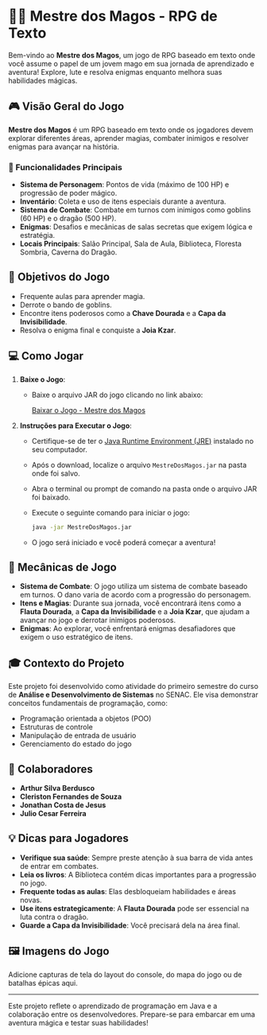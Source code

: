 # 🧙‍♂️ Mestre dos Magos - RPG de Texto

Bem-vindo ao **Mestre dos Magos**, um jogo de RPG baseado em texto onde você assume o papel de um jovem mago em sua jornada de aprendizado e aventura! Explore, lute e resolva enigmas enquanto melhora suas habilidades mágicas.

## 🎮 Visão Geral do Jogo

**Mestre dos Magos** é um RPG baseado em texto onde os jogadores devem explorar diferentes áreas, aprender magias, combater inimigos e resolver enigmas para avançar na história.

### 🌟 Funcionalidades Principais
- **Sistema de Personagem**: Pontos de vida (máximo de 100 HP) e progressão de poder mágico.
- **Inventário**: Coleta e uso de itens especiais durante a aventura.
- **Sistema de Combate**: Combate em turnos com inimigos como goblins (60 HP) e o dragão (500 HP).
- **Enigmas**: Desafios e mecânicas de salas secretas que exigem lógica e estratégia.
- **Locais Principais**: Salão Principal, Sala de Aula, Biblioteca, Floresta Sombria, Caverna do Dragão.

## 🎯 Objetivos do Jogo

- Frequente aulas para aprender magia.
- Derrote o bando de goblins.
- Encontre itens poderosos como a **Chave Dourada** e a **Capa da Invisibilidade**.
- Resolva o enigma final e conquiste a **Joia Kzar**.

## 💻 Como Jogar

1. **Baixe o Jogo**: 
   - Baixe o arquivo JAR do jogo clicando no link abaixo:

     [Baixar o Jogo - Mestre dos Magos](#)

2. **Instruções para Executar o Jogo**:
   - Certifique-se de ter o [Java Runtime Environment (JRE)](https://www.java.com/pt-BR/download/) instalado no seu computador.
   - Após o download, localize o arquivo `MestreDosMagos.jar` na pasta onde foi salvo.
   - Abra o terminal ou prompt de comando na pasta onde o arquivo JAR foi baixado.
   - Execute o seguinte comando para iniciar o jogo:

     ```bash
     java -jar MestreDosMagos.jar
     ```

   - O jogo será iniciado e você poderá começar a aventura!

## 🧩 Mecânicas de Jogo

- **Sistema de Combate**: O jogo utiliza um sistema de combate baseado em turnos. O dano varia de acordo com a progressão do personagem.
- **Itens e Magias**: Durante sua jornada, você encontrará itens como a **Flauta Dourada**, a **Capa da Invisibilidade** e a **Joia Kzar**, que ajudam a avançar no jogo e derrotar inimigos poderosos.
- **Enigmas**: Ao explorar, você enfrentará enigmas desafiadores que exigem o uso estratégico de itens.

## 🎓 Contexto do Projeto

Este projeto foi desenvolvido como atividade do primeiro semestre do curso de **Análise e Desenvolvimento de Sistemas** no SENAC. Ele visa demonstrar conceitos fundamentais de programação, como:

- Programação orientada a objetos (POO)
- Estruturas de controle
- Manipulação de entrada de usuário
- Gerenciamento do estado do jogo

## 👥 Colaboradores

- **Arthur Silva Berdusco**
- **Cleriston Fernandes de Souza**
- **Jonathan Costa de Jesus**
- **Julio Cesar Ferreira**

## 💡 Dicas para Jogadores

- **Verifique sua saúde**: Sempre preste atenção à sua barra de vida antes de entrar em combates.
- **Leia os livros**: A Biblioteca contém dicas importantes para a progressão no jogo.
- **Frequente todas as aulas**: Elas desbloqueiam habilidades e áreas novas.
- **Use itens estrategicamente**: A **Flauta Dourada** pode ser essencial na luta contra o dragão.
- **Guarde a Capa da Invisibilidade**: Você precisará dela na área final.

## 🖼️ Imagens do Jogo

Adicione capturas de tela do layout do console, do mapa do jogo ou de batalhas épicas aqui.

---

Este projeto reflete o aprendizado de programação em Java e a colaboração entre os desenvolvedores. Prepare-se para embarcar em uma aventura mágica e testar suas habilidades!
